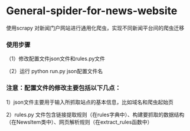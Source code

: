 # General-spider-for-news-website
使用scrapy 对新闻门户网站进行通用化爬虫，实现不同新闻平台间的爬虫迁移

### 使用步骤

（1）修改配置文件json文件和rules.py文件
 
（2）运行
   python run.py json配置文件名

### 注意：配置文件的修改主要包括以下几点：

1）json文件主要用于输入所抓取站点的基本信息，比如域名和爬虫起始页

2）rules.py 文件包含链接提取规则（在rules字典中）、构建要抓取的数据结构（在NewsItem类中）、网页解析规则（在extract_rules函数中）
